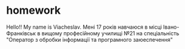# homework
Hello!! My name is Viacheslav. 
Мені 17 років навчаюся в місці Івано-Франківськ в вищому професійному училищі №21 на спеціальність "Оператор з обробки інформації та програмного заюеспечення"
